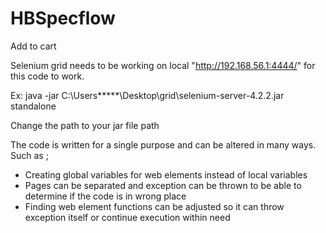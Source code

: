 # HBSpecflow
Add to cart

Selenium grid needs to be working on local "http://192.168.56.1:4444/" for this code to work.

Ex: java -jar C:\Users\*****\Desktop\grid\selenium-server-4.2.2.jar standalone

Change the path to your jar file path

The code is written for a single purpose and can be altered in many ways.
Such as ;
- Creating global variables for web elements instead of local variables
- Pages can be separated and exception can be thrown to be able to determine if the code is in wrong place
- Finding web element functions can be adjusted so it can throw exception itself or continue execution within need
